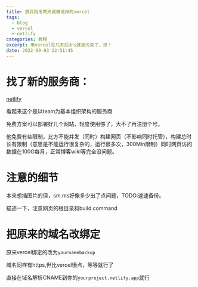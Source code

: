 ```yaml
---
title: 放弃刚用两天就被墙掉的vercel
tags:
  - blog
  - vercel
  - netlify
categories: 教程
excerpt: 用vercel没几天后dns就被污染了，换！
date: 2022-09-03 22:51:45
---
```


# 找了新的服务商：
[netlify](https://app.netlify.com)

看起来这个是以team为基本组织架构的服务商

免费方案可以部署好几个网站，轻度使用够了，大不了再注册个号。

他免费有些限制，比方不能并发（同时）构建网页（不影响同时托管），构建总时长有限制（意思是不能运行很复杂的，运行很多次，300Min限制）同时网页访问数据在100G每月，正常博客wiki等完全没问题。

# 注意的细节

本来想插图片的但，sm.ms好像多少出了点问题，TODO:速速备份。

描述一下，注意网页的根目录和build command

# 把原来的域名改绑定

原来vercel绑定的改为`yournamebackup`

域名同样有https,但比vercel慢点，等等就行了

直接在域名解析CNAME到你的`yourproject.netlify.app`就行